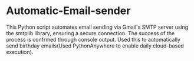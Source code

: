 # Automatic-Email-sender
This Python script automates email sending via Gmail's SMTP server using the smtplib library, ensuring a secure  connection. The success of the process is confrmed through console output.  Used this to automatically send birthday emails(Used PythonAnywhere to enable daily cloud-based execution).
